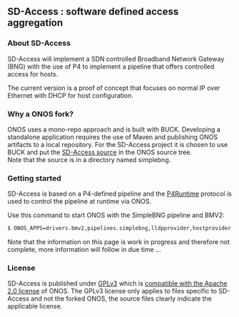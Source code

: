 ## SD-Access : software defined access aggregation

### About SD-Access
SD-Access will implement a SDN controlled Broadband Network Gateway (BNG)
with the use of P4 to implement a pipeline that offers controlled access for
hosts.

The current version is a proof of concept that focuses on normal IP over Ethernet with DHCP for host configuration.

### Why a ONOS fork?
ONOS uses a mono-repo approach and is built with BUCK. Developing a standalone application requires the use of Maven and publishing ONOS artifacts to a local
repository. For the SD-Access project it is chosen to use BUCK and put the
[SD-Access source](https://github.com/Johan-EU/sd-access/tree/master/pipelines/simplebng) in the ONOS source tree.  
Note that the source is in a directory named
simplebng.

### Getting started
SD-Access is based on a P4-defined pipeline and the [P4Runtime](https://wiki.onosproject.org/display/ONOS/P4Runtime+support+in+ONOS)
protocol is used to control the pipeline at runtime via ONOS.

Use this command to start ONOS with the SimpleBNG pipeline and BMV2:
```bash
$ ONOS_APPS=drivers.bmv2,pipelines.simplebng,lldpprovider,hostprovider,fwd,dhcp ok clean
```
Note that the information on this page is work in progress and therefore not
complete, more information will follow in due time ...

### License
SD-Access is published under [GPLv3](https://github.com/Johan-EU/sd-access/blob/master/LICENSE.txt) which is [compatible with the Apache 2.0 license](https://www.apache.org/licenses/GPL-compatibility.html) of ONOS.
The GPLv3 license only applies to files specific to SD-Access and not the forked
ONOS, the source files clearly indicate the applicable license.
